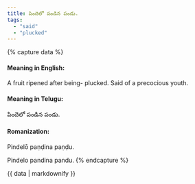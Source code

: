 ```yaml
---
title: పిందెలో పండిన పండు.
tags:
  - "said"
  - "plucked"
---
```


{% capture data %}
#### Meaning in English:
A fruit ripened after being- plucked.
Said of a precocious youth.

#### Meaning in Telugu:
పిందెలో పండిన పండు.

#### Romanization:
Pindelō paṇḍina paṇḍu.

Pindelo pandina pandu.
{% endcapture %}

{{ data | markdownify }}

